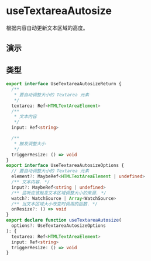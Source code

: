 # useTextareaAutosize

根据内容自动更新文本区域的高度。

## 演示

<demo src="./demo.vue" title="useTextareaAutosize" desc="根据内容自动更新文本区域的高度"></demo>

## 类型

```ts
export interface UseTextareaAutosizeReturn {
  /**
   * 要自动调整大小的 Textarea 元素
   */
  textarea: Ref<HTMLTextAreaElement>
  /**
   * 文本内容
   */
  input: Ref<string>

  /**
   * 触发调整大小
   */
  triggerResize: () => void
}
export interface UseTextareaAutosizeOptions {
  // 要自动调整大小的 Textarea 元素
  element?: MaybeRef<HTMLTextAreaElement | undefined>
  /** 文本内容. */
  input?: MaybeRef<string | undefined>
  /** 监听应该触发文本区域调整大小的来源. */
  watch?: WatchSource | Array<WatchSource>
  /** 当文本区域大小改变时调用的函数. */
  onResize?: () => void
}
export declare function useTextareaAutosize(
  options?: UseTextareaAutosizeOptions
): {
  textarea: Ref<HTMLTextAreaElement>
  input: Ref<string>
  triggerResize: () => void
}
```
